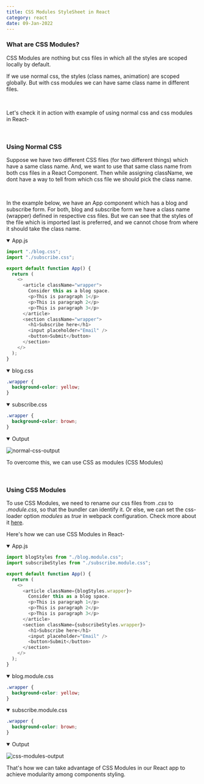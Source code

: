 ```yaml
---
title: CSS Modules StyleSheet in React
category: react
date: 09-Jan-2022
---
```


### What are CSS Modules?

CSS Modules are nothing but css files in which all the styles are scoped locally by default.

If we use normal css, the styles (class names, animation) are scoped globally. But with css modules we can have same class name in different files.

<br />

Let's check it in action with example of using normal css and css modules in React-

<br />

### Using Normal CSS

Suppose we have two different CSS files (for two different things) which have a same class name. And, we want to use that same class name from both css files in a React Component. Then while assigning className, we dont have a way to tell from which css file we should pick the class name.

<br />

In the example below, we have an App component which has a blog and subscribe form. For both, blog and subscribe form we have a class name (wrapper) defined in respective css files. But we can see that the styles of the file which is imported last is preferred, and we cannot chose from where it should take the class name.

<details open>
<summary>App.js</summary>

```js
import "./blog.css";
import "./subscribe.css";

export default function App() {
  return (
    <>
      <article className="wrapper">
        Consider this as a blog space.
        <p>This is paragraph 1</p>
        <p>This is paragraph 2</p>
        <p>This is paragraph 3</p>
      </article>
      <section className="wrapper">
        <h1>Subscribe here</h1>
        <input placeholder="Email" />
        <button>Submit</button>
      </section>
    </>
  );
}
```

</details>

<details open>
<summary>blog.css</summary>

```css
.wrapper {
  background-color: yellow;
}
```

</details>

<details open>
<summary>subscribe.css</summary>

```css
.wrapper {
  background-color: brown;
}
```

</details>

<details open>
<summary>Output</summary>

![normal-css-output](https://user-images.githubusercontent.com/43666833/148265812-1e99dcfa-8d4e-42ed-b5f6-7e58f0d8ffa0.png)

</details>

To overcome this, we can use CSS as modules (CSS Modules)

<br />

### Using CSS Modules

To use CSS Modules, we need to rename our css files from _.css_ to _.module.css_, so that the bundler can identify it. Or else, we can set the css-loader option _modules_ as _true_ in webpack configuration. Check more about it <a href='https://webpack.js.org/loaders/css-loader/#modules' target='_blank'>here</a>.

Here's how we can use CSS Modules in React-

<details open>
<summary>App.js</summary>

```js
import blogStyles from "./blog.module.css";
import subscribeStyles from "./subscribe.module.css";

export default function App() {
  return (
    <>
      <article className={blogStyles.wrapper}>
        Consider this as a blog space.
        <p>This is paragraph 1</p>
        <p>This is paragraph 2</p>
        <p>This is paragraph 3</p>
      </article>
      <section className={subscribeStyles.wrapper}>
        <h1>Subscribe here</h1>
        <input placeholder="Email" />
        <button>Submit</button>
      </section>
    </>
  );
}
```

</details>

<details open>
<summary>blog.module.css</summary>

```css
.wrapper {
  background-color: yellow;
}
```

</details>

<details open>
<summary>subscribe.module.css</summary>

```css
.wrapper {
  background-color: brown;
}
```

</details>

<details open>
<summary>Output</summary>

![css-modules-output](https://user-images.githubusercontent.com/43666833/148267967-8a42b982-bea5-45f1-b449-f33e3ea2aade.png)

</details>

That's how we can take advantage of CSS Modules in our React app to achieve modularity among components styling.
